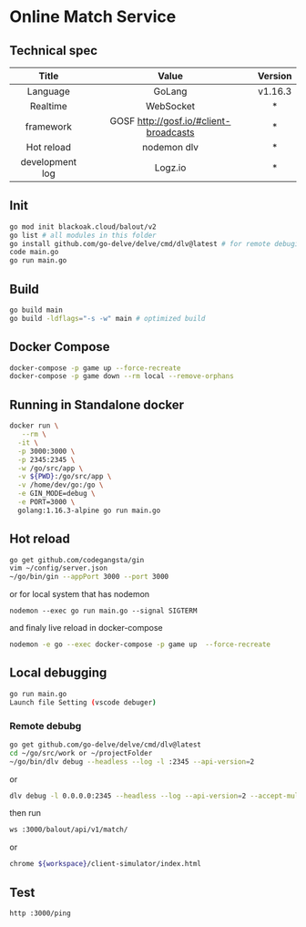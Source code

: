 # Online Match Service

## Technical spec

| Title | Value | Version |
|:---:|:---:|:---:|
| Language | GoLang | v1.16.3 |
| Realtime  | WebSocket | * |
| framework | GOSF http://gosf.io/#client-broadcasts | * |
| Hot reload | nodemon dlv | * |
| development log | Logz.io | * |



## Init
```bash
go mod init blackoak.cloud/balout/v2
go list # all modules in this folder
go install github.com/go-delve/delve/cmd/dlv@latest # for remote debuging
code main.go
go run main.go
```
## Build

```bash
go build main
go build -ldflags="-s -w" main # optimized build
```

## Docker Compose
```bash
docker-compose -p game up --force-recreate
docker-compose -p game down --rm local --remove-orphans
```

## Running in Standalone docker
```bash
docker run \
   --rm \
  -it \
  -p 3000:3000 \
  -p 2345:2345 \
  -w /go/src/app \
  -v ${PWD}:/go/src/app \
  -v /home/dev/go:/go \
  -e GIN_MODE=debug \
  -e PORT=3000 \
  golang:1.16.3-alpine go run main.go
```

## Hot reload
```bash
go get github.com/codegangsta/gin
vim ~/config/server.json
~/go/bin/gin --appPort 3000 --port 3000
```
or for local system that has nodemon
```
nodemon --exec go run main.go --signal SIGTERM
```
and finaly live reload in docker-compose
```bash
nodemon -e go --exec docker-compose -p game up  --force-recreate
```


## Local debugging
```bash
go run main.go
Launch file Setting (vscode debuger)
```

### Remote debubg
```bash
go get github.com/go-delve/delve/cmd/dlv@latest
cd ~/go/src/work or ~/projectFolder
~/go/bin/dlv debug --headless --log -l :2345 --api-version=2
```
or 
```bash
dlv debug -l 0.0.0.0:2345 --headless --log --api-version=2 --accept-multiclient main.go
```

then run 
```bash
ws :3000/balout/api/v1/match/
```
or 
```bash
chrome ${workspace}/client-simulator/index.html
```


## Test
```bash
http :3000/ping
```